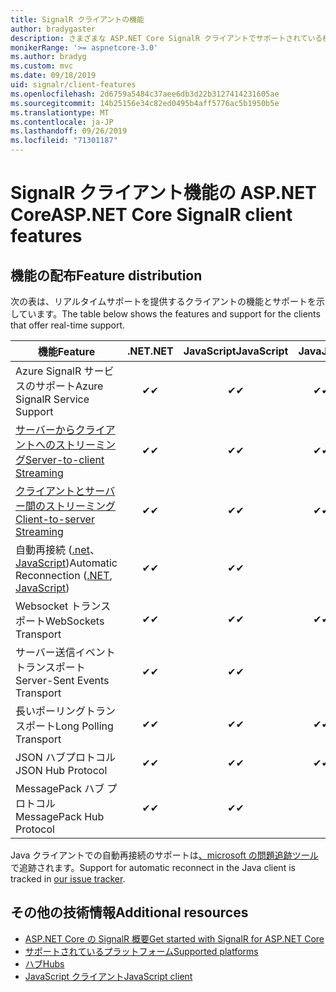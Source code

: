 ```yaml
---
title: SignalR クライアントの機能
author: bradygaster
description: さまざまな ASP.NET Core SignalR クライアントでサポートされている機能について説明します。
monikerRange: '>= aspnetcore-3.0'
ms.author: bradyg
ms.custom: mvc
ms.date: 09/18/2019
uid: signalr/client-features
ms.openlocfilehash: 2d6759a5484c37aee6db3d22b3127414231605ae
ms.sourcegitcommit: 14b25156e34c82ed0495b4aff5776ac5b1950b5e
ms.translationtype: MT
ms.contentlocale: ja-JP
ms.lasthandoff: 09/26/2019
ms.locfileid: "71301187"
---
```

# <a name="aspnet-core-signalr-client-features"></a><span data-ttu-id="72a91-103">SignalR クライアント機能の ASP.NET Core</span><span class="sxs-lookup"><span data-stu-id="72a91-103">ASP.NET Core SignalR client features</span></span>

## <a name="feature-distribution"></a><span data-ttu-id="72a91-104">機能の配布</span><span class="sxs-lookup"><span data-stu-id="72a91-104">Feature distribution</span></span>

<span data-ttu-id="72a91-105">次の表は、リアルタイムサポートを提供するクライアントの機能とサポートを示しています。</span><span class="sxs-lookup"><span data-stu-id="72a91-105">The table below shows the features and support for the clients that offer real-time support.</span></span>

| <span data-ttu-id="72a91-106">機能</span><span class="sxs-lookup"><span data-stu-id="72a91-106">Feature</span></span> | <span data-ttu-id="72a91-107">.NET</span><span class="sxs-lookup"><span data-stu-id="72a91-107">.NET</span></span> | <span data-ttu-id="72a91-108">JavaScript</span><span class="sxs-lookup"><span data-stu-id="72a91-108">JavaScript</span></span> | <span data-ttu-id="72a91-109">Java</span><span class="sxs-lookup"><span data-stu-id="72a91-109">Java</span></span> |
| ---- | :-: | :-: | :-: |
| <span data-ttu-id="72a91-110">Azure SignalR サービスのサポート</span><span class="sxs-lookup"><span data-stu-id="72a91-110">Azure SignalR Service Support</span></span> |<span data-ttu-id="72a91-111">✔</span><span class="sxs-lookup"><span data-stu-id="72a91-111">✔</span></span>|<span data-ttu-id="72a91-112">✔</span><span class="sxs-lookup"><span data-stu-id="72a91-112">✔</span></span>|<span data-ttu-id="72a91-113">✔</span><span class="sxs-lookup"><span data-stu-id="72a91-113">✔</span></span>|
| [<span data-ttu-id="72a91-114">サーバーからクライアントへのストリーミング</span><span class="sxs-lookup"><span data-stu-id="72a91-114">Server-to-client Streaming</span></span>](xref:signalr/streaming)          |<span data-ttu-id="72a91-115">✔</span><span class="sxs-lookup"><span data-stu-id="72a91-115">✔</span></span>|<span data-ttu-id="72a91-116">✔</span><span class="sxs-lookup"><span data-stu-id="72a91-116">✔</span></span>|<span data-ttu-id="72a91-117">✔</span><span class="sxs-lookup"><span data-stu-id="72a91-117">✔</span></span>|
| [<span data-ttu-id="72a91-118">クライアントとサーバー間のストリーミング</span><span class="sxs-lookup"><span data-stu-id="72a91-118">Client-to-server Streaming</span></span>](xref:signalr/streaming)          |<span data-ttu-id="72a91-119">✔</span><span class="sxs-lookup"><span data-stu-id="72a91-119">✔</span></span>|<span data-ttu-id="72a91-120">✔</span><span class="sxs-lookup"><span data-stu-id="72a91-120">✔</span></span>|<span data-ttu-id="72a91-121">✔</span><span class="sxs-lookup"><span data-stu-id="72a91-121">✔</span></span>|
| <span data-ttu-id="72a91-122">自動再接続 ([.net](/aspnet/core/signalr/dotnet-client?view=aspnetcore-3.0&tabs=visual-studio#handle-lost-connection)、 [JavaScript](/aspnet/core/signalr/javascript-client?view=aspnetcore-3.0#reconnect-clients))</span><span class="sxs-lookup"><span data-stu-id="72a91-122">Automatic Reconnection ([.NET](/aspnet/core/signalr/dotnet-client?view=aspnetcore-3.0&tabs=visual-studio#handle-lost-connection), [JavaScript](/aspnet/core/signalr/javascript-client?view=aspnetcore-3.0#reconnect-clients))</span></span>          |<span data-ttu-id="72a91-123">✔</span><span class="sxs-lookup"><span data-stu-id="72a91-123">✔</span></span>|<span data-ttu-id="72a91-124">✔</span><span class="sxs-lookup"><span data-stu-id="72a91-124">✔</span></span>| |
| <span data-ttu-id="72a91-125">Websocket トランスポート</span><span class="sxs-lookup"><span data-stu-id="72a91-125">WebSockets Transport</span></span> |<span data-ttu-id="72a91-126">✔</span><span class="sxs-lookup"><span data-stu-id="72a91-126">✔</span></span>|<span data-ttu-id="72a91-127">✔</span><span class="sxs-lookup"><span data-stu-id="72a91-127">✔</span></span>|<span data-ttu-id="72a91-128">✔</span><span class="sxs-lookup"><span data-stu-id="72a91-128">✔</span></span>|
| <span data-ttu-id="72a91-129">サーバー送信イベントトランスポート</span><span class="sxs-lookup"><span data-stu-id="72a91-129">Server-Sent Events Transport</span></span> |<span data-ttu-id="72a91-130">✔</span><span class="sxs-lookup"><span data-stu-id="72a91-130">✔</span></span>|<span data-ttu-id="72a91-131">✔</span><span class="sxs-lookup"><span data-stu-id="72a91-131">✔</span></span>| |
| <span data-ttu-id="72a91-132">長いポーリングトランスポート</span><span class="sxs-lookup"><span data-stu-id="72a91-132">Long Polling Transport</span></span> |<span data-ttu-id="72a91-133">✔</span><span class="sxs-lookup"><span data-stu-id="72a91-133">✔</span></span>|<span data-ttu-id="72a91-134">✔</span><span class="sxs-lookup"><span data-stu-id="72a91-134">✔</span></span>|<span data-ttu-id="72a91-135">✔</span><span class="sxs-lookup"><span data-stu-id="72a91-135">✔</span></span>|
| <span data-ttu-id="72a91-136">JSON ハブプロトコル</span><span class="sxs-lookup"><span data-stu-id="72a91-136">JSON Hub Protocol</span></span> |<span data-ttu-id="72a91-137">✔</span><span class="sxs-lookup"><span data-stu-id="72a91-137">✔</span></span>|<span data-ttu-id="72a91-138">✔</span><span class="sxs-lookup"><span data-stu-id="72a91-138">✔</span></span>|<span data-ttu-id="72a91-139">✔</span><span class="sxs-lookup"><span data-stu-id="72a91-139">✔</span></span>|
| <span data-ttu-id="72a91-140">MessagePack ハブ プロトコル</span><span class="sxs-lookup"><span data-stu-id="72a91-140">MessagePack Hub Protocol</span></span> |<span data-ttu-id="72a91-141">✔</span><span class="sxs-lookup"><span data-stu-id="72a91-141">✔</span></span>|<span data-ttu-id="72a91-142">✔</span><span class="sxs-lookup"><span data-stu-id="72a91-142">✔</span></span>| |

<span data-ttu-id="72a91-143">Java クライアントでの自動再接続のサポートは[、microsoft の問題追跡ツール](https://github.com/aspnet/AspNetCore/issues/8711)で追跡されます。</span><span class="sxs-lookup"><span data-stu-id="72a91-143">Support for automatic reconnect in the Java client is tracked in [our issue tracker](https://github.com/aspnet/AspNetCore/issues/8711).</span></span>

## <a name="additional-resources"></a><span data-ttu-id="72a91-144">その他の技術情報</span><span class="sxs-lookup"><span data-stu-id="72a91-144">Additional resources</span></span>

* [<span data-ttu-id="72a91-145">ASP.NET Core の SignalR 概要</span><span class="sxs-lookup"><span data-stu-id="72a91-145">Get started with SignalR for ASP.NET Core</span></span>](xref:tutorials/signalr)
* [<span data-ttu-id="72a91-146">サポートされているプラットフォーム</span><span class="sxs-lookup"><span data-stu-id="72a91-146">Supported platforms</span></span>](xref:signalr/supported-platforms)
* [<span data-ttu-id="72a91-147">ハブ</span><span class="sxs-lookup"><span data-stu-id="72a91-147">Hubs</span></span>](xref:signalr/hubs)
* [<span data-ttu-id="72a91-148">JavaScript クライアント</span><span class="sxs-lookup"><span data-stu-id="72a91-148">JavaScript client</span></span>](xref:signalr/javascript-client)
